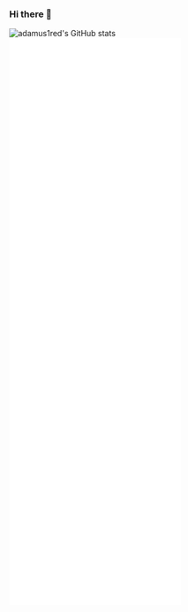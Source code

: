 ### Hi there 👋
![adamus1red's GitHub stats](https://github-readme-stats.vercel.app/api?username=adamus1red)
![Metrics](/github-metrics.svg)
